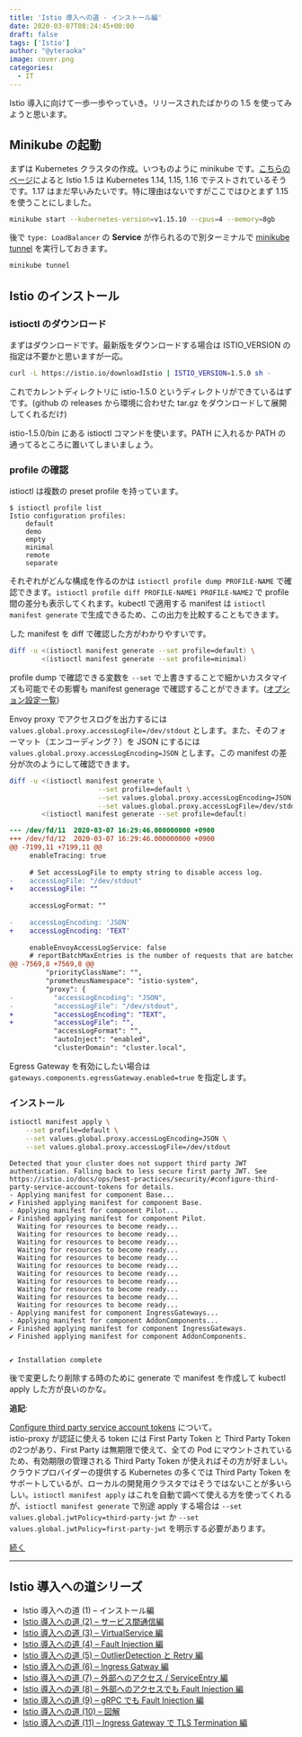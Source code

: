 ```yaml
---
title: 'Istio 導入への道 - インストール編'
date: 2020-03-07T08:24:45+00:00
draft: false
tags: ['Istio']
author: "@yteraoka"
image: cover.png
categories:
  - IT
---
```


Istio 導入に向けて一歩一歩やっていき。リリースされたばかりの 1.5 を使ってみようと思います。

Minikube の起動
------------

まずは Kubernetes クラスタの作成。いつものように minikube です。[こちらのページ](https://istio.io/docs/setup/platform-setup/)によると Istio 1.5 は Kubernetes 1.14, 1.15, 1.16 でテストされているそうです。1.17 はまだ早いみたいです。特に理由はないですがここではひとまず 1.15 を使うことにしました。

```bash
minikube start --kubernetes-version=v1.15.10 --cpus=4 --memory=8gb
```

後で `type: LoadBalancer` の **Service** が作られるので別ターミナルで [minikube tunnel](https://minikube.sigs.k8s.io/docs/tasks/loadbalancer/#using-minikube-tunnel) を実行しておきます。

```bash
minikube tunnel
```

Istio のインストール
-------------

### istioctl のダウンロード

まずはダウンロードです。最新版をダウンロードする場合は ISTIO\_VERSION の指定は不要かと思いますが一応。

```bash
curl -L https://istio.io/downloadIstio | ISTIO_VERSION=1.5.0 sh -
```

これでカレントディレクトリに istio-1.5.0 というディレクトリができているはずです。(github の releases から環境に合わせた tar.gz をダウンロードして展開してくれるだけ)

istio-1.5.0/bin にある istioctl コマンドを使います。PATH に入れるか PATH の通ってるところに置いてしまいましょう。

### profile の確認

istioctl は複数の preset profile を持っています。

```
$ istioctl profile list               
Istio configuration profiles:
    default
    demo
    empty
    minimal
    remote
    separate
```

それぞれがどんな構成を作るのかは `istioctl profile dump PROFILE-NAME` で確認できます。`istioctl profile diff PROFILE-NAME1 PROFILE-NAME2` で profile 間の差分も表示してくれます。kubectl で適用する manifest は `istioctl manifest generate` で生成できるため、この出力を比較することもできます。

した manifest を diff で確認した方がわかりやすいです。

```bash
diff -u <(istioctl manifest generate --set profile=default) \
        <(istioctl manifest generate --set profile=minimal)
```

profile dump で確認できる変数を `--set` で上書きすることで細かいカスタマイズも可能でその影響も manifest generage で確認することができます。([オプション設定一覧](https://istio.io/docs/reference/config/installation-options/))

Envoy proxy でアクセスログを出力するには `values.global.proxy.accessLogFile=/dev/stdout` とします。また、そのフォーマット（エンコーディング？）を JSON にするには `values.global.proxy.accessLogEncoding=JSON` とします。この manifest の差分が次のようにして確認できます。

```bash
diff -u <(istioctl manifest generate \
                      --set profile=default \
                      --set values.global.proxy.accessLogEncoding=JSON \
                      --set values.global.proxy.accessLogFile=/dev/stdout) \
        <(istioctl manifest generate --set profile=default)
```

```diff
--- /dev/fd/11	2020-03-07 16:29:46.000000000 +0900
+++ /dev/fd/12	2020-03-07 16:29:46.000000000 +0900
@@ -7199,11 +7199,11 @@
     enableTracing: true
 
     # Set accessLogFile to empty string to disable access log.
-    accessLogFile: "/dev/stdout"
+    accessLogFile: ""
 
     accessLogFormat: ""
 
-    accessLogEncoding: 'JSON'
+    accessLogEncoding: 'TEXT'
 
     enableEnvoyAccessLogService: false
     # reportBatchMaxEntries is the number of requests that are batched before telemetry data is sent to the mixer server
@@ -7569,8 +7569,8 @@
         "priorityClassName": "",
         "prometheusNamespace": "istio-system",
         "proxy": {
-          "accessLogEncoding": "JSON",
-          "accessLogFile": "/dev/stdout",
+          "accessLogEncoding": "TEXT",
+          "accessLogFile": "",
           "accessLogFormat": "",
           "autoInject": "enabled",
           "clusterDomain": "cluster.local",
```

Egress Gateway を有効にしたい場合は `gateways.components.egressGateway.enabled=true` を指定します。

### インストール

```bash
istioctl manifest apply \
    --set profile=default \
    --set values.global.proxy.accessLogEncoding=JSON \
    --set values.global.proxy.accessLogFile=/dev/stdout
```

```
Detected that your cluster does not support third party JWT authentication. Falling back to less secure first party JWT. See https://istio.io/docs/ops/best-practices/security/#configure-third-party-service-account-tokens for details.
- Applying manifest for component Base...
✔ Finished applying manifest for component Base.
- Applying manifest for component Pilot...
✔ Finished applying manifest for component Pilot.
  Waiting for resources to become ready...
  Waiting for resources to become ready...
  Waiting for resources to become ready...
  Waiting for resources to become ready...
  Waiting for resources to become ready...
  Waiting for resources to become ready...
  Waiting for resources to become ready...
  Waiting for resources to become ready...
  Waiting for resources to become ready...
  Waiting for resources to become ready...
  Waiting for resources to become ready...
- Applying manifest for component IngressGateways...
- Applying manifest for component AddonComponents...
✔ Finished applying manifest for component IngressGateways.
✔ Finished applying manifest for component AddonComponents.


✔ Installation complete
```

後で変更したり削除する時のために generate で manifest を作成して kubectl apply した方が良いのかな。

**追記**:  

[Configure third party service account tokens](https://istio.io/docs/ops/best-practices/security/#configure-third-party-service-account-tokens) について。  
istio-proxy が認証に使える token には First Party Token と Third Party Token の2つがあり、First Party は無期限で使えて、全ての Pod にマウントされているため、有効期限の管理される Third Party Token が使えればその方が好ましい。クラウドプロバイダーの提供する Kubernetes の多くでは Third Party Token をサポートしているが、ローカルの開発用クラスタではそうではないことが多いらしい。`istioctl manifest apply` はこれを自動で調べて使える方を使ってくれるが、`istioctl manifest generate` で別途 apply する場合は `--set values.global.jwtPolicy=third-party-jwt` か `--set values.global.jwtPolicy=first-party-jwt` を明示する必要があります。

[続く](/2020/03/istio-part2/)

* * *

## Istio 導入への道シリーズ

* Istio 導入への道 (1) – インストール編
* [Istio 導入への道 (2) – サービス間通信編](/2020/03/istio-part2/)
* [Istio 導入への道 (3) – VirtualService 編](/2020/03/istio-part3/)
* [Istio 導入への道 (4) – Fault Injection 編](/2020/03/istio-part4/)
* [Istio 導入への道 (5) – OutlierDetection と Retry 編](/2020/03/istio-part5/)
* [Istio 導入への道 (6) – Ingress Gatway 編](/2020/03/istio-part6/)
* [Istio 導入への道 (7) – 外部へのアクセス / ServiceEntry 編](/2020/03/istio-part7/)
* [Istio 導入への道 (8) – 外部へのアクセスでも Fault Injection 編](/2020/03/istio-part8/)
* [Istio 導入への道 (9) – gRPC でも Fault Injection 編](/2020/03/istio-part9/)
* [Istio 導入への道 (10) – 図解](/2020/03/istio-part10/)
* [Istio 導入への道 (11) – Ingress Gateway で TLS Termination 編](/2020/03/istio-part11/)
